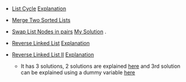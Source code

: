 * [List Cycle](https://www.interviewbit.com/problems/list-cycle/) 
  [Explanation](https://leetcode.com/problems/linked-list-cycle-ii/discuss/44781/Concise-O(n)-solution-by-using-C%2B%2B-with-Detailed-Alogrithm-Description)
  
* [Merge Two Sorted Lists](https://www.interviewbit.com/problems/merge-two-sorted-lists/)

* [Swap List Nodes in pairs](https://www.interviewbit.com/problems/swap-list-nodes-in-pairs/)
  [My Solution](https://leetcode.com/problems/swap-nodes-in-pairs/discuss/908105/Easy-understand-Iterative-solution)
.
* [Reverse Linked List](https://www.interviewbit.com/problems/reverse-linked-list/)
  [Explanation](https://leetcode.com/problems/reverse-linked-list/solution)

* [Reverse Linked List II](https://www.interviewbit.com/problems/reverse-link-list-ii/)
  [Explanation](https://leetcode.com/problems/reverse-linked-list-ii/discuss/30709/Talk-is-cheap-show-me-the-code-(and-DRAWING))<br/>
    * It has 3 solutions, 2 solutions are explained [here](https://leetcode.com/articles/reverse-linked-list-ii/#) and 3rd solution can be explained using a dummy variable [here](https://leetcode.com/problems/reverse-linked-list-ii/discuss/30668/C%2B%2B-simple)
